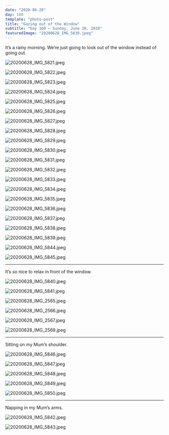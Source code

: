```yaml
---
date: "2020-06-28"
day: 160
template: "photo-post"
title: "Gazing out of the Window"
subtitle: "Day 160 – Sunday, June 28, 2020"
featuredImage: "20200628_IMG_5838.jpeg"
---
```


It’s a rainy morning. We’re just going to look out of the window instead of going out.

![20200628_IMG_5821.jpeg](20200628_IMG_5821.jpeg)

![20200628_IMG_5822.jpeg](20200628_IMG_5822.jpeg)

![20200628_IMG_5823.jpeg](20200628_IMG_5823.jpeg)

![20200628_IMG_5824.jpeg](20200628_IMG_5824.jpeg)

![20200628_IMG_5825.jpeg](20200628_IMG_5825.jpeg)

![20200628_IMG_5826.jpeg](20200628_IMG_5826.jpeg)

![20200628_IMG_5827.jpeg](20200628_IMG_5827.jpeg)

![20200628_IMG_5828.jpeg](20200628_IMG_5828.jpeg)

![20200628_IMG_5829.jpeg](20200628_IMG_5829.jpeg)

![20200628_IMG_5830.jpeg](20200628_IMG_5830.jpeg)

![20200628_IMG_5831.jpeg](20200628_IMG_5831.jpeg)

![20200628_IMG_5832.jpeg](20200628_IMG_5832.jpeg)

![20200628_IMG_5833.jpeg](20200628_IMG_5833.jpeg)

![20200628_IMG_5834.jpeg](20200628_IMG_5834.jpeg)

![20200628_IMG_5835.jpeg](20200628_IMG_5835.jpeg)

![20200628_IMG_5836.jpeg](20200628_IMG_5836.jpeg)

![20200628_IMG_5837.jpeg](20200628_IMG_5837.jpeg)

![20200628_IMG_5838.jpeg](20200628_IMG_5838.jpeg)

![20200628_IMG_5839.jpeg](20200628_IMG_5839.jpeg)

![20200628_IMG_5844.jpeg](20200628_IMG_5844.jpeg)

![20200628_IMG_5845.jpeg](20200628_IMG_5845.jpeg)

<hr />

It’s so nice to relax in front of the window.

![20200628_IMG_5840.jpeg](20200628_IMG_5840.jpeg)

![20200628_IMG_5841.jpeg](20200628_IMG_5841.jpeg)

![20200628_IMG_2565.jpeg](20200628_IMG_2565.jpeg)

![20200628_IMG_2566.jpeg](20200628_IMG_2566.jpeg)

![20200628_IMG_2567.jpeg](20200628_IMG_2567.jpeg)

![20200628_IMG_2569.jpeg](20200628_IMG_2569.jpeg)

<hr />

Sitting on my Mum’s shoulder.

![20200628_IMG_5846.jpeg](20200628_IMG_5846.jpeg)

![20200628_IMG_5847.jpeg](20200628_IMG_5847.jpeg)

![20200628_IMG_5848.jpeg](20200628_IMG_5848.jpeg)

![20200628_IMG_5849.jpeg](20200628_IMG_5849.jpeg)

![20200628_IMG_5850.jpeg](20200628_IMG_5850.jpeg)

<hr />

Napping in my Mum’s arms.

![20200628_IMG_5842.jpeg](20200628_IMG_5842.jpeg)

![20200628_IMG_5843.jpeg](20200628_IMG_5843.jpeg)
